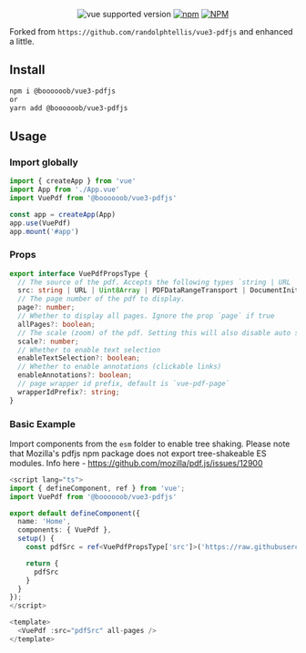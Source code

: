 <div align="center">

![vue supported version](https://img.shields.io/badge/vue-3.x-brightgreen) [![npm](https://img.shields.io/npm/v/vue3-pdfjs)](https://www.npmjs.com/package/vue3-pdfjs/v/latest) [![NPM](https://img.shields.io/npm/l/vue3-pdfjs)](https://github.com/randolphtellis/vue3-pdfjs/blob/main/LICENSE.md)

</div>

Forked from `https://github.com/randolphtellis/vue3-pdfjs` and enhanced a little.


## Install

```bash
npm i @boooooob/vue3-pdfjs
or
yarn add @boooooob/vue3-pdfjs
```

## Usage

### Import globally
```ts
import { createApp } from 'vue'
import App from './App.vue'
import VuePdf from '@boooooob/vue3-pdfjs'

const app = createApp(App)
app.use(VuePdf)
app.mount('#app')
```

### Props

```ts
export interface VuePdfPropsType {
  // The source of the pdf. Accepts the following types `string | URL | Uint8Array | PDFDataRangeTransport | DocumentInitParameters`
  src: string | URL | Uint8Array | PDFDataRangeTransport | DocumentInitParameters;
  // The page number of the pdf to display.
  page?: number;
  // Whether to display all pages. Ignore the prop `page` if true
  allPages?: boolean;
  // The scale (zoom) of the pdf. Setting this will also disable auto scaling and resizing. 
  scale?: number;
  // Whether to enable text selection
  enableTextSelection?: boolean;
  // Whether to enable annotations (clickable links)
  enableAnnotations?: boolean;
  // page wrapper id prefix, default is `vue-pdf-page`
  wrapperIdPrefix?: string;
}

```


### Basic Example

Import components from the `esm` folder to enable tree shaking.
Please note that Mozilla's pdfjs npm package does not export tree-shakeable ES modules. Info here - https://github.com/mozilla/pdf.js/issues/12900
```ts
<script lang="ts">
import { defineComponent, ref } from 'vue';
import VuePdf from '@boooooob/vue3-pdfjs'

export default defineComponent({
  name: 'Home',
  components: { VuePdf },
  setup() {
    const pdfSrc = ref<VuePdfPropsType['src']>('https://raw.githubusercontent.com/mozilla/pdf.js/ba2edeae/web/compressed.tracemonkey-pldi-09.pdf')

    return {
      pdfSrc
    }
  }
});
</script>

<template>
  <VuePdf :src="pdfSrc" all-pages />
</template>
```
